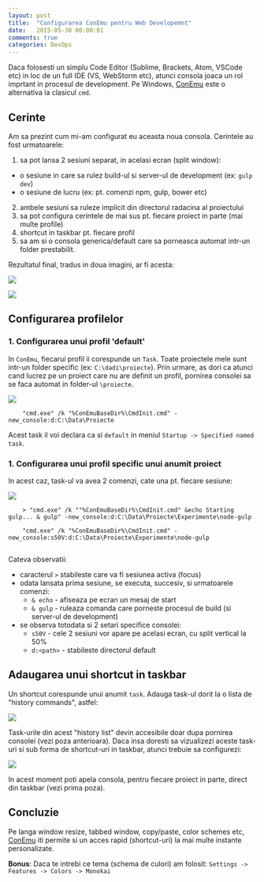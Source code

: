 ```yaml
---
layout: post
title:  "Configurarea ConEmu pentru Web Developemnt"
date:   2015-05-30 00:00:01
comments: true
categories: DevOps
---
```


Daca folosesti un simplu Code Editor (Sublime, Brackets, Atom, VSCode etc) in loc de un full IDE (VS, WebStorm etc), atunci consola joaca un rol imprtant in procesul de development.
Pe Windows, [ConEmu](http://conemu.github.io/) este o alternativa la clasicul `cmd`.

## Cerinte

Am sa prezint cum mi-am configurat eu aceasta noua consola. Cerintele au fost urmatoarele:

1. sa pot lansa 2 sesiuni separat, in acelasi ecran (split window): 
 - o sesiune in care sa rulez build-ul si server-ul de development (ex: `gulp dev`)
 - o sesiune de lucru (ex: pt. comenzi npm, gulp, bower etc)
2. ambele sesiuni sa ruleze implicit din directorul radacina al proiectului
3. sa pot configura cerintele de mai sus pt. fiecare proiect in parte (mai multe profile)
4. shortcut in taskbar pt. fiecare profil
5. sa am si o consola generica/default care sa porneasca automat intr-un folder prestabilit.

Rezultatul final, tradus in doua imagini, ar fi acesta:

![](https://dl.dropboxusercontent.com/u/43065769/blog/images/2015/05-30-conemu-shortut.png)

![](https://dl.dropboxusercontent.com/u/43065769/blog/images/2015/05-30-conemu-split-sessions.png)

## Configurarea profilelor

### 1. Configurarea unui profil 'default'

In `ConEmu`, fiecarui profil ii corespunde un `Task`. Toate proiectele mele sunt intr-un folder specific (ex: `C:\dadi\proiecte`). Prin urmare, as dori ca atunci cand lucrez pe un proiect care nu are definit un profil, pornirea consolei sa se faca automat in folder-ul `\proiecte`.

![](https://dl.dropboxusercontent.com/u/43065769/blog/images/2015/05-30-default-task.png)

```
	"cmd.exe" /k "%ConEmuBaseDir%\CmdInit.cmd" -new_console:d:C:\Data\Proiecte
```

Acest task il voi declara ca si `default` in meniul `Startup -> Specified named task`.

### 1. Configurarea unui profil specific unui anumit proiect

In acest caz, task-ul va avea 2 comenzi, cate una pt. fiecare sesiune:

![](https://dl.dropboxusercontent.com/u/43065769/blog/images/2015/05-30-project-task.png)

```
	> "cmd.exe" /k ""%ConEmuBaseDir%\CmdInit.cmd" &echo Starting gulp... & gulp" -new_console:d:C:\Data\Proiecte\Experimente\node-gulp
	
	"cmd.exe" /k "%ConEmuBaseDir%\CmdInit.cmd" -new_console:s50V:d:C:\Data\Proiecte\Experimente\node-gulp
	
```

Cateva observatii:

- caracterul `>` stabileste care va fi sesiunea activa (focus)
- odata lansata prima sesiune, se executa, succesiv, si urmatoarele comenzi:
	- `& echo` - afiseaza pe ecran un mesaj de start
	- `& gulp` - ruleaza comanda care porneste procesul de build (si server-ul de development)
- se observa totodata si 2 setari specifice consolei:
	- `s50V` - cele 2 sesiuni vor apare pe acelasi ecran, cu split vertical la 50%
	- `d:<path>` - stabileste directorul default 
	
## Adaugarea unui shortcut in taskbar

Un shortcut corespunde unui anumit `task`. Adauga task-ul dorit la o lista de "history commands", astfel: 

![](https://dl.dropboxusercontent.com/u/43065769/blog/images/2015/05-30-new-console-dialog.png)

Task-urile din acest "history list" devin accesibile doar dupa pornirea consolei (vezi poza anterioara).
Daca insa doresti sa vizualizezi aceste task-uri si sub forma de shortcut-uri in taskbar, atunci trebuie sa configurezi:

![](https://dl.dropboxusercontent.com/u/43065769/blog/images/2015/05-30-add-history-to-taskbar.png)

In acest moment poti apela consola, pentru fiecare proiect in parte, direct din taskbar (vezi prima poza).

## Concluzie

Pe langa window resize, tabbed window, copy/paste, color schemes etc, [ConEmu](http://conemu.github.io/) iti permite si un acces rapid (shortcut-uri) la mai multe instante personalizate.

**Bonus**: Daca te intrebi ce tema (schema de culori) am folosit: `Settings -> Features -> Colors -> Monokai`